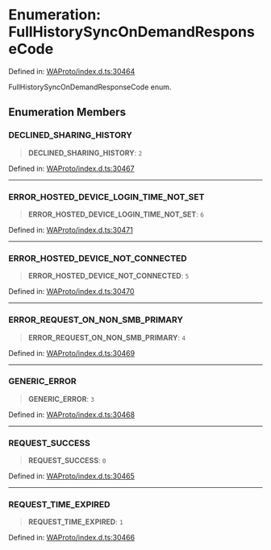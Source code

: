 # Enumeration: FullHistorySyncOnDemandResponseCode

Defined in: [WAProto/index.d.ts:30464](https://github.com/Fokusdotid/bail/blob/dad8cbc7bd41e0c17126095b0fc017b92c3d85cf/WAProto/index.d.ts#L30464)

FullHistorySyncOnDemandResponseCode enum.

## Enumeration Members

### DECLINED\_SHARING\_HISTORY

> **DECLINED\_SHARING\_HISTORY**: `2`

Defined in: [WAProto/index.d.ts:30467](https://github.com/Fokusdotid/bail/blob/dad8cbc7bd41e0c17126095b0fc017b92c3d85cf/WAProto/index.d.ts#L30467)

***

### ERROR\_HOSTED\_DEVICE\_LOGIN\_TIME\_NOT\_SET

> **ERROR\_HOSTED\_DEVICE\_LOGIN\_TIME\_NOT\_SET**: `6`

Defined in: [WAProto/index.d.ts:30471](https://github.com/Fokusdotid/bail/blob/dad8cbc7bd41e0c17126095b0fc017b92c3d85cf/WAProto/index.d.ts#L30471)

***

### ERROR\_HOSTED\_DEVICE\_NOT\_CONNECTED

> **ERROR\_HOSTED\_DEVICE\_NOT\_CONNECTED**: `5`

Defined in: [WAProto/index.d.ts:30470](https://github.com/Fokusdotid/bail/blob/dad8cbc7bd41e0c17126095b0fc017b92c3d85cf/WAProto/index.d.ts#L30470)

***

### ERROR\_REQUEST\_ON\_NON\_SMB\_PRIMARY

> **ERROR\_REQUEST\_ON\_NON\_SMB\_PRIMARY**: `4`

Defined in: [WAProto/index.d.ts:30469](https://github.com/Fokusdotid/bail/blob/dad8cbc7bd41e0c17126095b0fc017b92c3d85cf/WAProto/index.d.ts#L30469)

***

### GENERIC\_ERROR

> **GENERIC\_ERROR**: `3`

Defined in: [WAProto/index.d.ts:30468](https://github.com/Fokusdotid/bail/blob/dad8cbc7bd41e0c17126095b0fc017b92c3d85cf/WAProto/index.d.ts#L30468)

***

### REQUEST\_SUCCESS

> **REQUEST\_SUCCESS**: `0`

Defined in: [WAProto/index.d.ts:30465](https://github.com/Fokusdotid/bail/blob/dad8cbc7bd41e0c17126095b0fc017b92c3d85cf/WAProto/index.d.ts#L30465)

***

### REQUEST\_TIME\_EXPIRED

> **REQUEST\_TIME\_EXPIRED**: `1`

Defined in: [WAProto/index.d.ts:30466](https://github.com/Fokusdotid/bail/blob/dad8cbc7bd41e0c17126095b0fc017b92c3d85cf/WAProto/index.d.ts#L30466)
